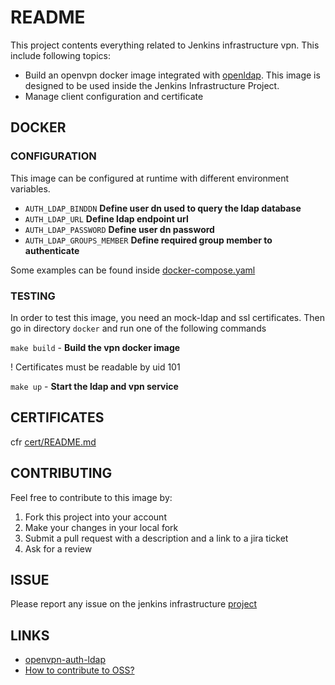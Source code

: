 # README

This project contents everything related to Jenkins infrastructure vpn. 
This include following topics:
* Build an openvpn docker image integrated with [openldap](https://github.com/jenkins-infra/ldap).
  This image is designed to be used inside the Jenkins Infrastructure Project.
* Manage client configuration and certificate

## DOCKER
### CONFIGURATION
This image can be configured at runtime with different environment variables.

* `AUTH_LDAP_BINDDN` **Define user dn used to query the ldap database**
* `AUTH_LDAP_URL` **Define ldap endpoint url**
* `AUTH_LDAP_PASSWORD` **Define user dn password**
* `AUTH_LDAP_GROUPS_MEMBER` **Define required group member to authenticate**

Some examples can be found inside [docker-compose.yaml](docker/docker-compose.yaml)

### TESTING
In order to test this image, you need an mock-ldap and ssl certificates.
Then go in directory `docker` and run one of the following commands

`make build` - **Build the vpn docker image** 

! Certificates must be readable by uid 101

`make up` - **Start the ldap and vpn service**

## CERTIFICATES
cfr [cert/README.md](cert/README.md)


## CONTRIBUTING
Feel free to contribute to this image by:

1. Fork this project into your account
2. Make your changes in your local fork
3. Submit a pull request with a description and a link to a jira ticket 
4. Ask for a review

## ISSUE
Please report any issue on the jenkins infrastructure [project](https://issues.jenkins-ci.org/secure/Dashboard.jspa)

## LINKS
* [openvpn-auth-ldap](https://github.com/threerings/openvpn-auth-ldap)
* [How to contribute to OSS?](https://opensource.guide/how-to-contribute/)


